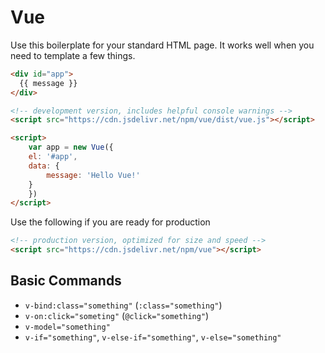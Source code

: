 # Vue

Use this boilerplate for your standard HTML page. It works well when you need to template a few things.

``` html
<div id="app">
  {{ message }}
</div>

<!-- development version, includes helpful console warnings -->
<script src="https://cdn.jsdelivr.net/npm/vue/dist/vue.js"></script>

<script>
    var app = new Vue({
    el: '#app',
    data: {
        message: 'Hello Vue!'
    }
    })
</script>
```

Use the following if you are ready for production

``` html
<!-- production version, optimized for size and speed -->
<script src="https://cdn.jsdelivr.net/npm/vue"></script>
```

## Basic Commands

- `v-bind:class="something"` (`:class="something"`)
- `v-on:click="someting"` (`@click="something"`)
- `v-model="something"`
- `v-if="something"`, `v-else-if="something"`, `v-else="something"`

